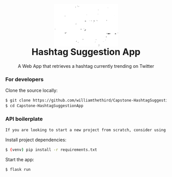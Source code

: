 <p align="center" style="margin-bottom: 0px !important;">
  <img width="200" src="static/hashtagresizewhite.png" alt="Hashtag Suggestion App" align="center">
</p>
<h1 align="center" style="margin-top: 0px;">Hashtag Suggestion App</h1>

<p align="center" >A Web App that retrieves a hashtag currently trending on Twitter</p>

<div align="center" >

<div align="left">


### For developers
Clone the source locally:

```sh
$ git clone https://github.com/williamthethird/Capstone-HashtagSuggestionApp.git
$ cd Capstone-HashtagSuggestionApp
```

### API boilerplate
```sh
If you are looking to start a new project from scratch, consider using the [Ritekit](http://ritekit.com) Trending Hashtag API.
```

Install project dependencies:

```sh
$ (venv) pip install -r requirements.txt
```
Start the app:

```sh
$ flask run
```

